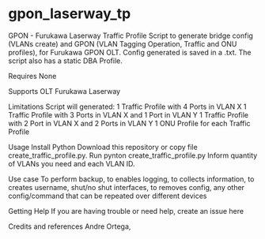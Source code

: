 # gpon_laserway_tp
GPON - Furukawa Laserway Traffic Profile
Script to generate bridge config (VLANs create) and GPON (VLAN Tagging Operation, Traffic and ONU profiles), for Furukawa GPON OLT.
Config generated is saved in a .txt.
The script also has a static DBA Profile.

Requires
None

Supports
OLT Furukawa Laserway

Limitations
Script will generated:
1 Traffic Profile with 4 Ports in VLAN X
1 Traffic Profile with 3 Ports in VLAN X and 1 Port in VLAN Y
1 Traffic Profile with 2 Port in VLAN X and 2 Ports in VLAN Y
1 ONU Profile for each Traffic Profile

Usage
Install Python
Download this repository or copy file create_traffic_profile.py.
Run pynton create_traffic_profile.py
Inform quantity of VLANs you need and each VLAN ID.

Use case
To perform backup, to enables logging, to collects information, to creates username, shut/no shut interfaces, to removes config, any other config/command that can be repeated over different devices

Getting Help
If you are having trouble or need help, create an issue here

Credits and references
Andre Ortega, 

